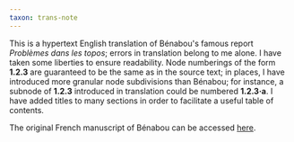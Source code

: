 ```yaml
---
taxon: trans-note
---
```


This is a hypertext English translation of Bénabou's famous report *Problèmes
dans les topos*; errors in translation belong to me alone. I have taken some liberties to ensure readability. Node numberings of the form **1.2.3** are guaranteed to be the same as in the
source text; in places, I have introduced more granular node subdivisions than
Bénabou; for instance, a subnode of **1.2.3** introduced in translation could
be numbered **1.2.3·a**. I have added titles to many sections in order to facilitate a useful table of
contents.

The original French manuscript of Bénabou can be accessed [here](assets/benabou:1973.pdf).
